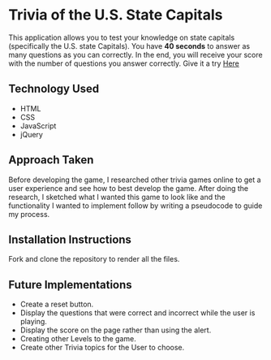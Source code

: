 # Trivia of the U.S. State Capitals

This application allows you to test your knowledge on state capitals (specifically the U.S. state Capitals). You have **40 seconds** to answer as many questions as you can correctly. In the end, you will receive your score with the number of questions you answer correctly. Give it a try [Here](https://amspears.github.io/Trivia/)

## Technology Used

- HTML
- CSS
- JavaScript
- jQuery

## Approach Taken

Before developing the game, I researched other trivia games online to get a user experience and see how to best develop the game. After doing the research, I sketched what I wanted this game to look like and the functionality I wanted to implement follow by writing a pseudocode to guide my process.

## Installation Instructions

Fork and clone the repository to render all the files.

## Future Implementations
 - Create a reset button.
 - Display the questions that were correct and incorrect while the user is playing.
 - Display the score on the page rather than using the alert.
 - Creating other Levels to the game.
 - Create other Trivia topics for the User to choose.
